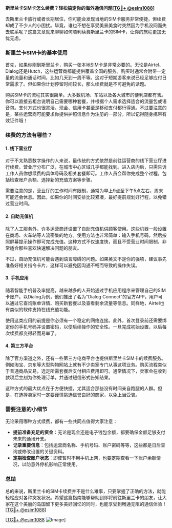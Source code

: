 **斯里兰卡SIM卡怎么续费？轻松搞定你的海外通信问题[[TG💪+ @esim1088](https://t.me/s/esim1088)]**

去斯里兰卡旅行或者长期居住，你可能会发现当地的SIM卡服务非常便捷，但续费却成了不少人的小困扰。毕竟，谁也不想在享受美景美食时突然因为手机没网而失去联系呢？这篇文章就来聊聊如何顺利续费斯里兰卡的SIM卡，让你的旅程更加无忧无虑。

### 斯里兰卡SIM卡的基本使用

首先，如果你刚到斯里兰卡，购买一张本地SIM卡是非常必要的。无论是Airtel、Dialog还是Hutch，这些运营商都能提供覆盖全国的服务。购买时通常会附带一定量的流量和通话时间，比如几天到一周不等。这对于短期游客来说已经足够应付日常需求了。但如果你计划停留时间较长，那么续费就是不可避免的话题。

购买SIM卡的流程其实很简单。大多数机场、车站以及各大城市的便利店都有售。你可以直接去柜台说明自己需要哪种套餐，并根据个人需求选择适合的流量包或语音包。支付方式也很灵活，现金、信用卡甚至是移动支付都行得通。不过要注意的是，某些运营商可能要求你提供护照信息作为注册的一部分，所以记得随身携带有效证件哦！

### 续费的方法有哪些？

#### 1. 线下营业厅

对于不太熟悉数字操作的人来说，最传统的方式依然是前往运营商的线下营业厅进行续费。营业厅分布广泛，在城市中心区域几乎都能找到。进入店内后，只需告诉工作人员你想续费的具体号码及相关套餐即可。工作人员会帮你完成整个过程，包括检查账户余额、选择新的充值方案等步骤。

需要注意的是，营业厅的工作时间有限制，通常为早上9点至下午5点左右，周末可能还会休息。因此，如果你的时间安排比较紧凑，最好提前规划好行程，以免错过营业时间。

#### 2. 自助充值机

除了人工服务外，许多运营商还设置了自助充值机供顾客使用。这些机器一般设置在商场、火车站等人流密集的地方。使用方法也非常简单：输入手机号码，然后按照屏幕提示操作即可完成充值。这种方式不仅速度快，而且不受营业时间限制，非常适合那些喜欢快速解决问题的朋友。

不过，自助充值机可能会遇到语言障碍的问题。如果英文不是你的强项，建议事先准备好相关指令卡片，这样可以避免因沟通不畅而导致的操作失误。

#### 3. 手机应用

随着智能手机普及率提高，越来越多的人开始通过手机应用程序来管理自己的SIM卡账户。以Dialog为例，他们推出了名为“Dialog Connect”的官方APP，用户可以通过它查询账单详情、购买新套餐以及查看剩余流量等信息。同样地，Airtel也有类似的软件支持在线充值功能。

使用这类应用的前提是你必须有一个稳定的网络连接。此外，首次登录前还需要绑定你的手机号码并设置密码，以便后续操作的安全性。一旦完成初始设置，以后每次续费都变得轻而易举了。

#### 4. 第三方平台

除了官方渠道之外，还有一些第三方电商平台也提供斯里兰卡SIM卡的续费服务。例如淘宝、京东等大型购物网站上就有不少卖家专门从事这项业务。购买流程类似于普通商品交易，选定所需套餐后支付相应费用即可。通常情况下，卖家会在收到款项后立刻为你处理订单，并通过短信形式告知结果。

这种方式的最大优点在于方便快捷，尤其适合那些没有时间亲自跑腿的人群。但是，在选择卖家时一定要谨慎挑选信誉良好的商家，以免上当受骗。

### 需要注意的小细节

无论采用哪种方式续费，都有一些共同点值得大家注意：

- **提前准备充足的资金**：无论是现金还是电子钱包余额，都要确保金额足够支付未来的通讯开支。
- **记录重要信息**：包括运营商名称、手机号码、账户密码等等，这些都是日后查询或修改设置的关键资料。
- **定期检查账户状态**：即使暂时不用手机上网，也要定期查看一下账户余额情况，以防意外停机影响正常使用。

### 总结

总的来说，斯里兰卡的SIM卡续费并不是什么难事，只要掌握了正确的方法，就能轻松应对各种突发状况。希望这篇指南能够帮助到即将前往斯里兰卡的朋友，让大家在这个美丽的岛国留下更多美好回忆的同时，也能享受到畅通无阻的通信体验！[[TG💪+ @esim1088](https://t.me/s/esim1088)] 

[[TG💪+ @esim1088](https://t.me/s/esim1088) ![Image](https://i.postimg.cc/4NQfJmqS/Snipaste-2025-05-13-00-14-12.png)]